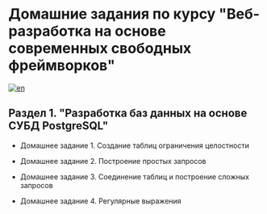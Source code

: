 # Домашние задания по курсу "Веб-разработка на основе современных свободных фреймворков"

[![en](https://img.shields.io/badge/lang-en-red.svg)](https://github.com/ForwardMoth/Web-framework-course/blob/main/README.en.md)

## Раздел 1. "Разработка баз данных на основе СУБД PostgreSQL"

- Домашнее задание 1. Создание таблиц ограничения целостности

- Домашнее задание 2. Построение простых запросов 

- Домашнее задание 3. Соединение таблиц и построение сложных запросов

- Домашнее задание 4. Регулярные выражения 

